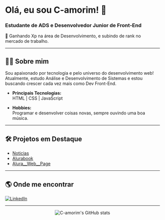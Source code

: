 # Olá, eu sou C-amorim! 👋

### Estudante de ADS e Desenvolvedor Junior de Front-End

🚀 Ganhando Xp na área de Desenvolvimento, e subindo de rank no mercado de trabalho.

---

## 👨‍💻 Sobre mim

Sou apaixonado por tecnologia e pelo universo do desenvolvimento web! Atualmente, estudo Análise e Desenvolvimento de Sistemas e estou buscando crescer cada vez mais como Dev Front-End.

- **Principais Tecnologias:**  
  HTML | CSS | JavaScript

- **Hobbies:**  
  Programar e desenvolver coisas novas, sempre ouvindo uma boa música.

---

## 🛠️ Projetos em Destaque

- [Noticias](https://github.com/C-amorim/Noticias)
- [Alurabook](https://github.com/C-amorim/Alurabook)
- [Alura__Web__Page](https://github.com/C-amorim/Alura__Web__Page)

---

## 🌎 Onde me encontrar

[![LinkedIn](https://img.shields.io/badge/-LinkedIn-blue?style=flat-square&logo=linkedin&logoColor=white)](https://www.linkedin.com/in/camorimm)

---

<div align="center">
  <img src="https://github-readme-stats.vercel.app/api?username=C-amorim&show_icons=true&theme=dracula" alt="C-amorim's GitHub stats" />
</div>
